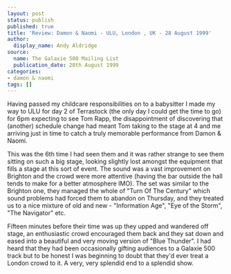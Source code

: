 ```yaml
---
layout: post
status: publish
published: true
title: 'Review: Damon & Naomi - ULU, London , UK - 28 August 1999'
author:
  display_name: Andy Aldridge
source:
  name: The Galaxie 500 Mailing List
  publication_date: 28th August 1999
categories:
- damon & naomi
tags: []
---
```

Having passed my childcare responsibilities on to a babysitter I made my way
to ULU for day 2 of Terrastock (the only day I could get the time to go) for
6pm expecting to see Tom Rapp, the disappointment of discovering that
(another) schedule change had meant Tom taking to the stage at 4 and me
arriving just in time to catch a truly memorable performance from Damon &
Naomi.

This was the 6th time I had seen them and it was rather strange to see them
sitting on such a big stage, looking slightly lost amongst the equipment that
fills a stage at this sort of event. The sound was a vast improvement on
Brighton and the crowd were more attentive (having the bar outside the hall
tends to make for a better atmosphere IMO). The set was similar to the
Brighton one, they managed the whole of "Turn Of The Century" which sound
problems had forced them to abandon on Thursday, and they treated us to a nice
mixture of old and new - "Information Age", "Eye of the Storm", "The
Navigator" etc.

Fifteen minutes before their time was up they upped and wandered off stage, an
enthusiastic crowd encouraged them back and they sat down and eased into a
beautiful and very moving version of "Blue Thunder". I had heard that they had
been occasionally gifting audiences to a Galaxie 500 track but to be honest I
was beginning to doubt that they'd ever treat a London crowd to it. A very,
very splendid end to a splendid show.


